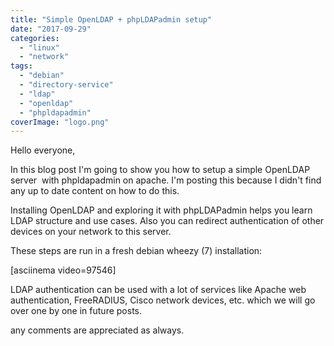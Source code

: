 ```yaml
---
title: "Simple OpenLDAP + phpLDAPadmin setup"
date: "2017-09-29"
categories: 
  - "linux"
  - "network"
tags: 
  - "debian"
  - "directory-service"
  - "ldap"
  - "openldap"
  - "phpldapadmin"
coverImage: "logo.png"
---
```


Hello everyone,

In this blog post I'm going to show you how to setup a simple OpenLDAP server  with phpldapadmin on apache. I'm posting this because I didn't find any up to date content on how to do this.

Installing OpenLDAP and exploring it with phpLDAPadmin helps you learn LDAP structure and use cases. Also you can redirect authentication of other devices on your network to this server.

These steps are run in a fresh debian wheezy (7) installation:

\[asciinema video=97546\]

LDAP authentication can be used with a lot of services like Apache web authentication, FreeRADIUS, Cisco network devices, etc. which we will go over one by one in future posts.

any comments are appreciated as always.
